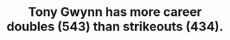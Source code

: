 ---
title:      
  - Tony Gwynn has more career doubles (543) than strikeouts (434).
secondary:
  - His highest career strikeout season was just 40 in 1988. His best doubles year was 49 in 1997.
reference:
  - http://www.baseball-reference.com/players/g/gwynnto01.shtml
---